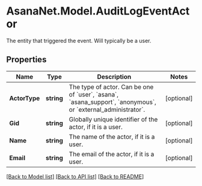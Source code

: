 # AsanaNet.Model.AuditLogEventActor
The entity that triggered the event. Will typically be a user.

## Properties

Name | Type | Description | Notes
------------ | ------------- | ------------- | -------------
**ActorType** | **string** | The type of actor. Can be one of &#x60;user&#x60;, &#x60;asana&#x60;, &#x60;asana_support&#x60;, &#x60;anonymous&#x60;, or &#x60;external_administrator&#x60;. | [optional] 
**Gid** | **string** | Globally unique identifier of the actor, if it is a user. | [optional] 
**Name** | **string** | The name of the actor, if it is a user. | [optional] 
**Email** | **string** | The email of the actor, if it is a user. | [optional] 

[[Back to Model list]](../README.md#documentation-for-models) [[Back to API list]](../README.md#documentation-for-api-endpoints) [[Back to README]](../README.md)

